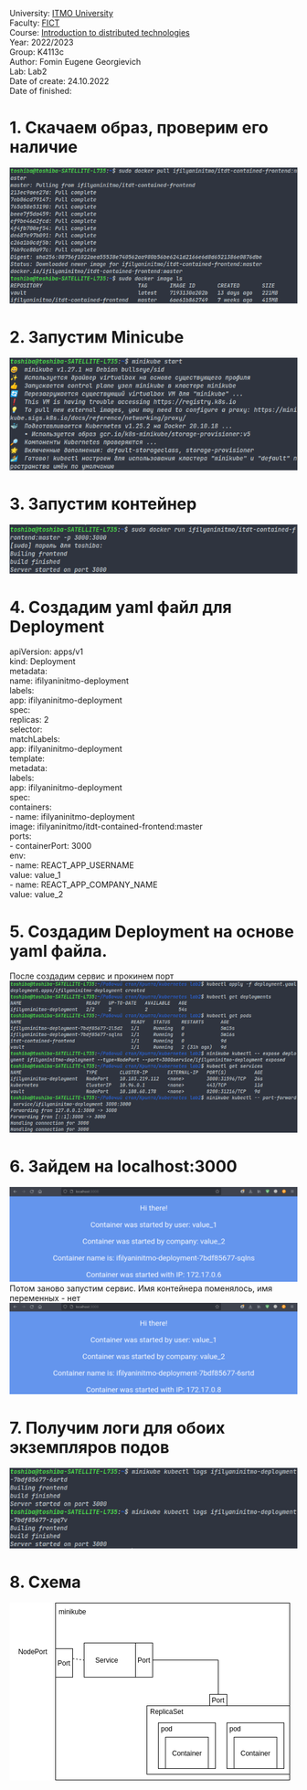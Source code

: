 University: [ITMO University](https://itmo.ru/ru/)  
Faculty: [FICT](https://fict.itmo.ru)  
Course: [Introduction to distributed technologies](https://github.com/itmo-ict-faculty/introduction-to-distributed-technologies)  
Year: 2022/2023  
Group: K4113c  
Author: Fomin Eugene Georgievich  
Lab: Lab2  
Date of create: 24.10.2022  
Date of finished:  

# 1. Скачаем образ, проверим его наличие
![Альтернативный текст](https://github.com/JosephShouen/2022_2023-introduction_to_distributed_technologies-k4113c-fomin_e_g/blob/main/lab2/1.png)

# 2. Запустим Minicube
![Альтернативный текст](https://github.com/JosephShouen/2022_2023-introduction_to_distributed_technologies-k4113c-fomin_e_g/blob/main/lab2/2.png)

# 3. Запустим контейнер
![Альтернативный текст](https://github.com/JosephShouen/2022_2023-introduction_to_distributed_technologies-k4113c-fomin_e_g/blob/main/lab2/3.png)

# 4. Создадим yaml файл для Deployment
apiVersion: apps/v1  
kind: Deployment  
metadata:  
    name: ifilyaninitmo-deployment  
    labels:  
        app: ifilyaninitmo-deployment  
spec:  
    replicas: 2  
    selector:  
        matchLabels:  
            app: ifilyaninitmo-deployment  
    template:  
        metadata:  
            labels:  
                app: ifilyaninitmo-deployment  
        spec:  
            containers:  
            - name: ifilyaninitmo-deployment  
              image: ifilyaninitmo/itdt-contained-frontend:master  
              ports:  
              - containerPort: 3000  
              env:  
                - name: REACT_APP_USERNAME  
                  value: value_1  
                - name: REACT_APP_COMPANY_NAME  
                  value: value_2  

# 5. Создадим Deployment на основе yaml файла. 
После создадим сервис и прокинем порт
![Альтернативный текст](https://github.com/JosephShouen/2022_2023-introduction_to_distributed_technologies-k4113c-fomin_e_g/blob/main/lab2/5.png)

# 6. Зайдем на localhost:3000
![Альтернативный текст](https://github.com/JosephShouen/2022_2023-introduction_to_distributed_technologies-k4113c-fomin_e_g/blob/main/lab2/6.png)
Потом заново запустим сервис. Имя контейнера поменялось, имя переменных - нет
![Альтернативный текст](https://github.com/JosephShouen/2022_2023-introduction_to_distributed_technologies-k4113c-fomin_e_g/blob/main/lab2/7.png)

# 7. Получим логи для обоих экземпляров подов
![Альтернативный текст](https://github.com/JosephShouen/2022_2023-introduction_to_distributed_technologies-k4113c-fomin_e_g/blob/main/lab2/8.png)

# 8. Схема
![Альтернативный текст](https://github.com/JosephShouen/2022_2023-introduction_to_distributed_technologies-k4113c-fomin_e_g/blob/main/lab2/%D0%94%D0%B8%D0%B0%D0%B3%D1%80%D0%B0%D0%BC%D0%BC%D0%B0%20%D0%B1%D0%B5%D0%B7%20%D0%BD%D0%B0%D0%B7%D0%B2%D0%B0%D0%BD%D0%B8%D1%8F.drawio.png)
